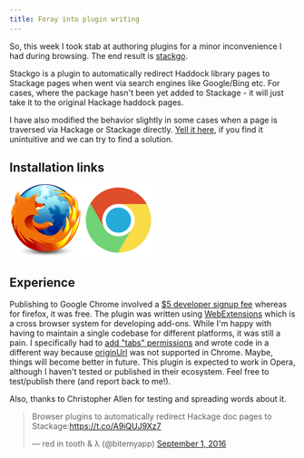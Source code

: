 ```yaml
---
title: Foray into plugin writing
---
```


So, this week I took stab at authoring plugins for a minor inconvenience I
had during browsing. The end result is
[stackgo](https://github.com/psibi/stackgo).

Stackgo is a plugin to automatically redirect Haddock library pages to
Stackage pages when went via search engines like Google/Bing etc. For
cases, where the package hasn't been yet added to Stackage - it will
just take it to the original Hackage haddock pages.

I have also modified the behavior slightly in some cases when a page
is traversed via Hackage or Stackage
directly. [Yell it here](https://github.com/psibi/stackgo/issues), if
you find it unintuitive and we can try to find a solution.

## Installation links

<a href="https://addons.mozilla.org/en-US/firefox/addon/stackgo">![Firefox Addon link](../images/posts/firefox.png)</a><a href="https://chrome.google.com/webstore/detail/ojjalokgookadeklnffglgbnlbaiackn">![Google Chrome webstore link](../images/posts/chrome-logo.png)</a>

## Experience

Publishing to Google Chrome involved a
[$5 developer signup fee](https://developer.chrome.com/webstore/publish#pay-the-developer-signup-fee)
whereas for firefox, it was free. The plugin was written using
[WebExtensions](https://developer.mozilla.org/en-US/Add-ons/WebExtensions/What_are_WebExtensions)
which is a cross browser system for developing add-ons. While I'm
happy with having to maintain a single codebase for different
platforms, it was still a pain. I specifically had to
[add "tabs" permissions](https://github.com/psibi/stackgo/commit/c70a31dfcaefc94a9ffeb9c359dd3bd559edef05)
and wrote code in a different way because
[originUrl](https://developer.mozilla.org/en-US/Add-ons/WebExtensions/API/webRequest/onBeforeSendHeaders#Chrome)
was not supported in Chrome. Maybe, things will become better in
future. This plugin is expected to work in Opera, although I
haven't tested or published in their ecosystem. Feel free to test/publish there (and report back to me!).


Also, thanks to Christopher Allen for testing and spreading words about it.

<blockquote class="twitter-tweet" data-lang="en"><p lang="en" dir="ltr">Browser plugins to automatically redirect Hackage doc pages to Stackage:<a href="https://t.co/A9iQUJ9Xz7">https://t.co/A9iQUJ9Xz7</a></p>&mdash; red in tooth &amp; λ (@bitemyapp) <a href="https://twitter.com/bitemyapp/status/771450997642104832">September 1, 2016</a></blockquote>
<script async src="//platform.twitter.com/widgets.js" charset="utf-8"></script>
